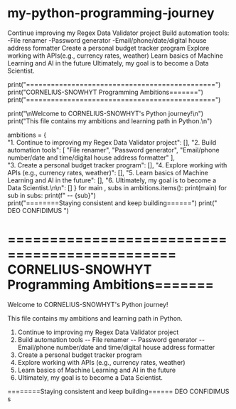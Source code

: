 # my-python-programming-journey

Continue improving my Regex Data Validator project
Build automation tools:
-File renamer
-Password generator
-Email/phone/date/digital house address formatter
Create a personal budget tracker program
Explore working with APIs(e.g., currency rates, weather)
Learn basics of Machine Learning and AI in the future
Ultimately, my goal is to become a Data Scientist.





print("==============================================")
print("CORNELIUS-SNOWHYT Programming Ambitions=======")
print("==============================================")

print("\nWelcome to CORNELIUS-SNOWHYT's Python journey!\n")
print("This file contains my ambitions and learning path in Python.\n")

ambitions = {  
    "1. Continue to improving my Regex Data Validator project": [],
    "2. Build automation tools": [ 
        "File renamer",
        "Password generator", 
        "Email/phone number/date and time/digital house address formatter"
    ],  
    "3. Create a personal budget tracker program": [],
    "4. Explore working with APIs (e.g., currency rates, weather)": [],
    "5. Learn basics of Machine Learning and AI in the future": [],
    "6. Ultimately, my goal is to become a Data Scientist.\n\n": []
}
for main , subs in ambitions.items():
    print(main)
    for sub in subs:
        print(f" -- {sub}")    
print("========Staying consistent and keep building======")
print("          DEO CONFIDIMUS            ")







==============================================
CORNELIUS-SNOWHYT Programming Ambitions=======
==============================================

Welcome to CORNELIUS-SNOWHYT's Python journey!

This file contains my ambitions and learning path in Python.

1. Continue to improving my Regex Data Validator project
2. Build automation tools
 -- File renamer
 -- Password generator
 -- Email/phone number/date and time/digital house address formatter
3. Create a personal budget tracker program
4. Explore working with APIs (e.g., currency rates, weather)
5. Learn basics of Machine Learning and AI in the future
6. Ultimately, my goal is to become a Data Scientist.


========Staying consistent and keep building======
          DEO CONFIDIMUS            
s
